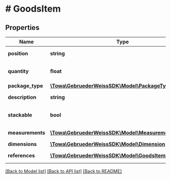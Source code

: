 # # GoodsItem

## Properties

Name | Type | Description | Notes
------------ | ------------- | ------------- | -------------
**position** | **string** | position of goods |
**quantity** | **float** | defines the quantity of shipping units |
**package_type** | [**\Towa\GebruederWeissSDK\Model\PackageType**](PackageType.md) |  |
**description** | **string** | description of goods |
**stackable** | **bool** | indicates the stackabiltiy of the goods | [optional] [default to false]
**measurements** | [**\Towa\GebruederWeissSDK\Model\Measurement[]**](Measurement.md) | goods measurements |
**dimensions** | [**\Towa\GebruederWeissSDK\Model\Dimension**](Dimension.md) |  | [optional]
**references** | [**\Towa\GebruederWeissSDK\Model\GoodsItemReference[]**](GoodsItemReference.md) | goods references | [optional]

[[Back to Model list]](../../README.md#models) [[Back to API list]](../../README.md#endpoints) [[Back to README]](../../README.md)
